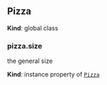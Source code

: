 <a name="Pizza"></a>

## Pizza
**Kind**: global class  
<a name="Pizza+size"></a>

### pizza.size
the general size

**Kind**: instance property of <code>[Pizza](#Pizza)</code>  
